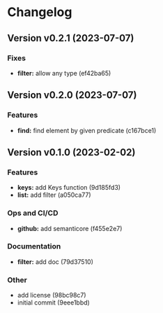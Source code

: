 # Changelog

## Version v0.2.1 (2023-07-07)

### Fixes

- **filter:** allow any type (ef42ba65)

## Version v0.2.0 (2023-07-07)

### Features

- **find:** find element by given predicate (c167bce1)

## Version v0.1.0 (2023-02-02)

### Features

- **keys:** add Keys function (9d185fd3)
- **list:** add filter (a050ca77)

### Ops and CI/CD

- **github:** add semanticore (f455e2e7)

### Documentation

- **filter:** add doc (79d37510)

### Other

- add license (98bc98c7)
- initial commit (9eee1bbd)

